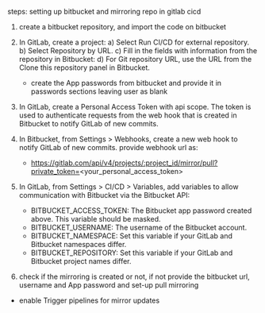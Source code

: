 steps: setting up bitbucket and mirroring repo in gitlab cicd 
1) create a bitbucket repository, and import the code on bitbucket
2) In GitLab, create a project:
  a) Select Run CI/CD for external repository.
  b) Select Repository by URL.
  c) Fill in the fields with information from the repository in Bitbucket:
  d) For Git repository URL, use the URL from the Clone this repository panel in Bitbucket.
      - create the App passwords from bitbucket and provide it in passwords sections leaving user as blank
3) In GitLab, create a Personal Access Token with api scope. The token is used to authenticate requests from the web hook that is created in Bitbucket to notify GitLab of new commits.
4) In Bitbucket, from Settings > Webhooks, create a new web hook to notify GitLab of new commits.
  provide webhook url as:
    - https://gitlab.com/api/v4/projects/:project_id/mirror/pull?private_token=<your_personal_access_token>
5) In GitLab, from Settings > CI/CD > Variables, add variables to allow communication with Bitbucket via the Bitbucket API:

      - BITBUCKET_ACCESS_TOKEN: The Bitbucket app password created above. This variable should be masked.
      - BITBUCKET_USERNAME: The username of the Bitbucket account.
      - BITBUCKET_NAMESPACE: Set this variable if your GitLab and Bitbucket namespaces differ.
      - BITBUCKET_REPOSITORY: Set this variable if your GitLab and Bitbucket project names differ.

6) check if the mirroring is created or not, if not provide the bitbucket url, username and App password and set-up pull mirroring
  - enable Trigger pipelines for mirror updates
 


